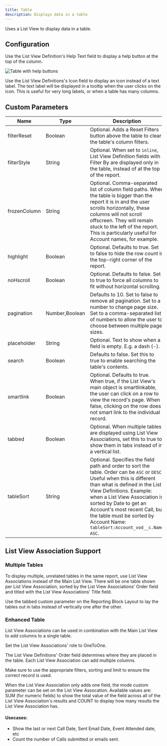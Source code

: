 ```yaml
---
title: Table
description: Displays data in a table
---
```


Uses a List View to display data in a table.

## Configuration

Use the List View Definition's Help Text field to display a help button at the top of the column.

![Table with help buttons](/static/img/report-table-help.png "Table with help buttons")

Use the List View Definitions's Icon field to display an icon instead of a text label. The text label will be displayed in a tooltip when the user clicks on the icon. This is useful for very long labels, or when a table has many columns.

## Custom Parameters

| Name                | Type  | Description |
|---------------------|-------|-------------|
| filterReset         | Boolean| Optional. Adds a Reset Filters button above the table to clear the table's column filters. |
| filterStyle         | String| Optional. When set to `inline`, List View Definition fields with Filter By are displayed only in the table, instead of at the top of the report. |
| frozenColumn        | String  | Optional. Comma-separated list of column field paths. When the table is bigger than the report it is in and the user scrolls horizontally, these columns will not scroll offscreen. They will remain stuck to the left of the report. This is particularly useful for Account names, for example. |
| highlight           | Boolean  | Optional. Defaults to true. Set to false to hide the row count in the top-right corner of the report. |
| noHscroll           | Boolean   | Optional. Defaults to false. Set to true to force all columns to fit without horizontal scrolling. |
| pagination          | Number,Boolean | Defaults to 10. Set to false to remove all pagination. Set to a number to change page size. Set to a comma-separated list of numbers to allow the user to choose between multiple page sizes. |
| placeholder         | String | Optional. Text to show when a field is empty. E.g. a dash (-). |
| search              | Boolean | Defaults to false. Set this to true to enable searching the table's contents. | 
| smartlink           | Boolean  | Optional. Defaults to true. When true, if the List View's main object is smartlinkable, the user can click on a row to view the record's page. When false, clicking on the row does not smart link to the individual record. | 
| tabbed              | Boolean   | Optional. When multiple tables are displayed using List View Associations, set this to true to show them in tabs instead of in a vertical list. |
| tableSort           | String  | Optional. Specifies the field path and order to sort the table. Order can be `ASC` or `DESC`. Useful when this is different than what is defined in the List View Definitions. Example: when a List View Association is sorted by Date to get an Account's most recent Call, but the table must be sorted by Account Name: `tableSort:Account_vod__c.Name ASC`.  |

## List View Association Support

### Multiple Tables

To display multiple, unrelated tables in the same report, use List View Associations instead of the Main List View. There will be one table shown per List View Association, sorted by the List View Associations' Order field and titled with the List View Associations' Title field.

Use the tabbed custom parameter on the Reporting Block Layout to lay the tables out in tabs instead of vertically one after the other.

### Enhanced Table

List View Associations can be used in combination with the Main List View to add columns to a single table.

Set the List View Associations' role to OneToOne.

The List View Definitions' Order field determines where they are placed in the table. Each List View Association can add multiple columns.

Make sure to use the appropriate filters, sorting and limit to ensure the correct record is used.

When the List View Association only adds one field, the mode custom parameter can be set on the List View Assocation. Available values are: SUM (for numeric fields) to show the total value of the field across all of the List View Association's results and COUNT to display how many results the List View Association has.

#### Usecases: 

- Show the last or next Call Date, Sent Email Date, Event Attended date, etc
- Count the number of Calls submitted or emails sent.

